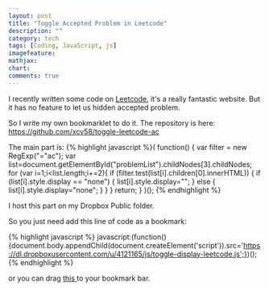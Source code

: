 ```yaml
---
layout: post
title: "Toggle Accepted Problem in Leetcode"
description: ""
category: tech
tags: [Coding, JavaScript, js]
imagefeature:
mathjax:
chart:
comments: true
---
```


I recently written some code on <a href="https://oj.leetcode.com/problems/" target="_blank">Leetcode</a>, it's a really fantastic website.
But it has no feature to let us hidden accepted problem.

So I write my own bookmarklet to do it. The repository is here: <a href="https://github.com/xcv58/toggle-leetcode-ac" target="_blank">https://github.com/xcv58/toggle-leetcode-ac</a>

The main part is:
{% highlight javascript %}(
    function()
    {
        var filter = new RegExp("=\"ac");
        var list=document.getElementById("problemList").childNodes[3].childNodes;
        for (var i=1;i<list.length;i+=2){
            if (filter.test(list[i].children[0].innerHTML)) {
                if (list[i].style.display == "none") {
                    list[i].style.display="";
                } else {
                    list[i].style.display="none";
                }
            }
        }
        return;
    }
)();
{% endhighlight %}

I host this part on my Dropbox Public folder.

So you just need add this line of code as a bookmark:

{% highlight javascript %}
javascript:(function(){document.body.appendChild(document.createElement('script')).src='https://dl.dropboxusercontent.com/u/4121165/js/toggle-display-leetcode.js';})();
{% endhighlight %}

or you can drag
<a href="javascript:(function(){document.body.appendChild(document.createElement('script')).src='https://dl.dropboxusercontent.com/u/4121165/js/toggle-display-leetcode.js';})();">
this
</a> to your bookmark bar.
